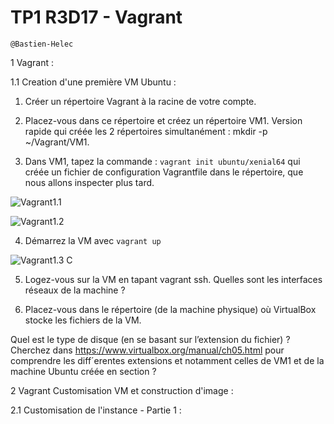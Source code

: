 # TP1 R3D17 - Vagrant

```
@Bastien-Helec
```

1 Vagrant :

1.1 Creation d'une première VM Ubuntu : 

1. Créer un répertoire Vagrant à la racine de votre compte.

2. Placez-vous dans ce répertoire et créez un répertoire VM1. Version rapide qui créée les 2 répertoires simultanément : mkdir -p ~/Vagrant/VM1.

3. Dans VM1, tapez la commande : ```vagrant init ubuntu/xenial64``` qui créée un fichier de configuration Vagrantfile dans le répertoire, que nous allons inspecter plus tard.

![Vagrant1.1](images/Vagrant1.1.png)

![Vagrant1.2](images/Vagrant1.2.png)

4. Démarrez la VM avec ```vagrant up```

![Vagrant1.3](images/Vagrant1.3.png)
C


5. Logez-vous sur la VM en tapant vagrant ssh. Quelles sont les interfaces réseaux de la machine ?
   
6. Placez-vous dans le répertoire (de la machine physique) où VirtualBox stocke les fichiers de la VM. 

Quel est le type de disque (en se basant sur l’extension du fichier) ? Cherchez dans https://www.virtualbox.org/manual/ch05.html pour comprendre les diff´erentes extensions et notamment celles de VM1 et de la machine Ubuntu créée en section ?

2 Vagrant Customisation VM et construction d'image : 

2.1 Customisation de l'instance - Partie 1 : 

